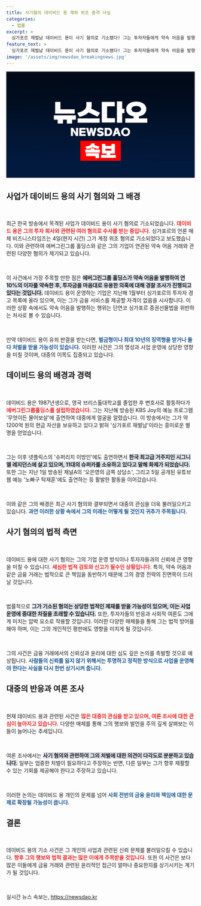 ```yaml
---
title: 사기혐의 데이비드 용 계좌 위조 충격 사실
categories:
  - 법률
excerpt: >
  싱가포르 재벌남 데이비드 용이 사기 혐의로 기소됐다! 그는 투자자들에게 약속 어음을 발행해 자금을 유용한 의혹에 휘말려 벌금형 및 최대 10년 징역형에 처해질 수 있다. 그의 화려한 전성기가 어떻게 무너지게 되었을까?
feature_text: >
  싱가포르 재벌남 데이비드 용이 사기 혐의로 기소됐다! 그는 투자자들에게 약속 어음을 발행해 자금을 유용한 의혹에 휘말려 벌금형 및 최대 10년 징역형에 처해질 수 있다. 그의 화려한 전성기가 어떻게 무너지게 되었을까?
image: '/assets/img/newsdao_breakingnews.jpg'
---
```


<p><img src="/assets/img/newsdao_breakingnews.jpg" alt="bookingtag 속보" /></p>

<h2 data-ke-size="size26">사업가 데이비드 용의 사기 혐의와 그 배경</h2>

<p data-ke-size="size16">&nbsp;</p>

<p>최근 한국 방송에서 목격된 사업가 데이비드 용이 사기 혐의로 기소되었습니다. <b><span style="color: #ee2323;">데이비드 용은 그의 투자 회사와 관련된 여러 혐의로 수사를 받는 중입니다.</span></b> 싱가포르의 언론 매체 비즈니스타임즈는 4일(현지 시간) 그가 계정 위조 혐의로 기소되었다고 보도했습니다. 이와 관련하여 에버그린그룹 홀딩스와 같은 그의 기업이 연관된 약속 어음 거래와 관련된 다양한 혐의가 제기되고 있습니다. </p>

<p data-ke-size="size16">&nbsp;</p>

<p>이 사건에서 가장 주목할 만한 점은 <b><span style="background-color: #21538527;">에버그린그룹 홀딩스가 약속 어음을 발행하여 연 10%의 이자를 약속한 후, 투자금을 마음대로 유용한 의혹에 대해 경찰 조사가 진행되고 있다는 것입니다.</span></b> 데이비드 용이 운영하는 기업은 지난해 1월부터 싱가포르의 투자자 경고 목록에 올라 있으며, 이는 그가 금융 서비스를 제공할 자격이 없음을 시사합니다. 이러한 상황 속에서도 약속 어음을 발행하는 행위는 단연코 싱가포르 증권선물법을 위반하는 처사로 볼 수 있습니다.</p>

<p data-ke-size="size16">&nbsp;</p>

<p>만약 데이비드 용이 유죄 판결을 받는다면, <b><span style="color: #1a5490;">벌금형이나 최대 10년의 징역형을 받거나 둘 다 처벌을 받을 가능성이 있습니다.</span></b> 이러한 사건은 그의 명성과 사업 운영에 상당한 영향을 미칠 것이며, 대중의 이목도 집중되고 있습니다.</p>

<h2 data-ke-size="size26">데이비드 용의 배경과 경력</h2>

<p data-ke-size="size16">&nbsp;</p>

<p>데이비드 용은 1987년생으로, 영국 브리스톨대학교를 졸업한 후 변호사로 활동하다가 <b><span style="color: #ee2323;">에버그린그룹홀딩스를 설립하였습니다.</span></b> 그는 지난해 방송된 KBS Joy의 예능 프로그램 '무엇이든 물어보살'에 출연하여 대중에게 얼굴을 알렸습니다. 이 방송에서는 그가 약 1200억 원의 현금 자산을 보유하고 있다고 밝혀 '싱가포르 재벌남'이라는 흥미로운 별명을 얻었습니다.</p>

<p data-ke-size="size16">&nbsp;</p>

<p>그는 이후 넷플릭스의 '슈퍼리치 이방인'에도 출연하면서 <b><span style="background-color: #21538527;">한국 최고급 거주지인 시그니엘 레지던스에 살고 있으며, 11대의 슈퍼카를 소유하고 있다고 말해 화제가 되었습니다.</span></b> 또한 그는 지난 1일 방송된 채널A의 '오은영의 금쪽 상담소', 그리고 5일 공개된 유튜브 웹 예능 '노빠구 탁재훈'에도 출연하는 등 활발한 활동을 이어갔습니다.</p>

<p data-ke-size="size16">&nbsp;</p>

<p>이와 같은 그의 배경은 최근 사기 혐의와 결부되면서 대중의 관심을 더욱 불러일으키고 있습니다. <b><span style="color: #1a5490;">과연 이러한 상황 속에서 그의 미래는 어떻게 될 것인지 귀추가 주목됩니다.</span></b></p>

<h2 data-ke-size="size26">사기 혐의의 법적 측면</h2>

<p data-ke-size="size16">&nbsp;</p>

<p>데이비드 용에 대한 사기 혐의는 그의 기업 운영 방식이나 투자자들과의 신뢰에 큰 영향을 미칠 수 있습니다. <b><span style="color: #ee2323;">세심한 법적 검토와 신고가 필수인 상황입니다.</span></b> 특히, 약속 어음과 같은 금융 거래는 법적으로 큰 책임을 동반하기 때문에 그의 경영 전략의 진면목이 드러날 것입니다.</p>

<p data-ke-size="size16">&nbsp;</p>

<p>법률적으로 <b><span style="background-color: #21538527;">그가 기소된 혐의는 상당한 법적인 제재를 받을 가능성이 있으며, 이는 사업 운영에 중대한 차질을 초래할 수 있습니다.</span></b> 또한, 투자자들의 반응과 사회적 여론도 그에게 미치는 압박 요소로 작용할 것입니다. 이러한 다양한 매체들을 통해 그는 법적 방어를 해야 하며, 이는 그의 개인적인 평판에도 영향을 미치게 될 것입니다.</p>

<p data-ke-size="size16">&nbsp;</p>

<p>그의 사건은 금융 거래에서의 신뢰성과 윤리에 대한 심도 깊은 논의를 촉발할 것으로 예상됩니다. <b><span style="color: #1a5490;">사람들의 신뢰를 잃지 않기 위해서는 투명하고 정직한 방식으로 사업을 운영해야 한다는 사실을 다시 한번 상기시켜 줍니다.</span></b></p>

<h2 data-ke-size="size26">대중의 반응과 여론 조사</h2>

<p data-ke-size="size16">&nbsp;</p>

<p>현재 데이비드 용과 관련된 사건은 <b><span style="color: #ee2323;">많은 대중의 관심을 받고 있으며, 여론 조사에 대한 관심이 높아지고 있습니다.</span></b> 다양한 매체를 통해 그의 행보와 발언을 주의 깊게 살펴보는 이들이 늘어나는 추세입니다.</p>

<p data-ke-size="size16">&nbsp;</p>

<p>여론 조사에서는 <b><span style="background-color: #21538527;">사기 혐의와 관련하여 그의 처벌에 대한 의견이 다각도로 분분하고 있습니다.</span></b> 일부는 엄중한 처벌이 필요하다고 주장하는 반면, 다른 일부는 그가 향후 재활할 수 있는 기회를 제공해야 한다고 주장하고 있습니다.</p>

<p data-ke-size="size16">&nbsp;</p>

<p>이러한 논의는 데이비드 용 개인의 문제를 넘어 <b><span style="color: #1a5490;">사회 전반의 금융 윤리와 책임에 대한 문제로 확장될 가능성이 큽니다.</span></b></p>

<h2 data-ke-size="size26">결론</h2>

<p data-ke-size="size16">&nbsp;</p>

<p>데이비드 용의 기소 사건은 그 개인의 사업과 관련된 신뢰 문제를 불러일으킬 수 있습니다. <b><span style="color: #ee2323;">향후 그의 행보와 법적 결과는 많은 이에게 주목받을 것입니다.</span></b> 또한 이 사건은 보다 많은 이들에게 금융 거래와 관련된 윤리적인 접근이 얼마나 중요한지를 상기시키는 계기가 될 것입니다.</p>

<p data-ke-size="size16">&nbsp;</p>
실시간 뉴스 속보는, <a href="https://newsdao.kr" rel="dofollow">https://newsdao.kr</a>


